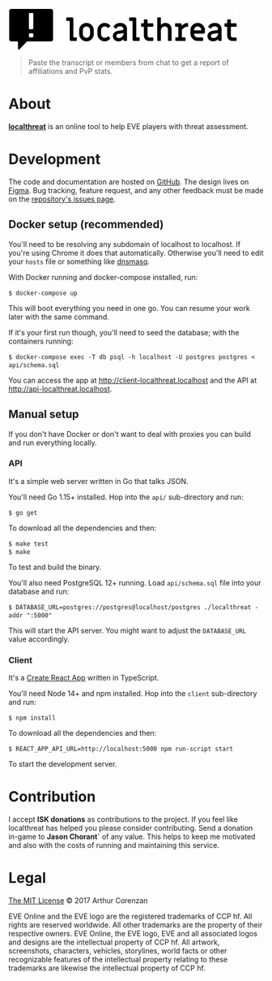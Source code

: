 [![next.localthreat.xyz](localthreat.svg)](https://next.localthreat.xyz)

> Paste the transcript or members from chat to get a report of affiliations and PvP stats.

# About

**[localthreat](https://next.localthreat.xyz/)** is an online tool to help EVE players with threat assessment.

# Development

The code and documentation are hosted on [GitHub](https://github.com/haggen/localthreat). The design lives on [Figma](https://www.figma.com/file/BPH2xeVvbBDAnWpjMI58GpnW/localthreat.next). Bug tracking, feature request, and any other feedback must be made on the [repository's issues page](https://github.com/haggen/localthreat/issues/new).

## Docker setup (recommended)

You'll need to be resolving any subdomain of localhost to localhost. If you're using Chrome it does that automatically. Otherwise you'll need to edit your `hosts` file or something like [dnsmasq](http://www.thekelleys.org.uk/dnsmasq/doc.html).

With Docker running and docker-compose installed, run:

```shell
$ docker-compose up
```

This will boot everything you need in one go. You can resume your work later with the same command.

If it's your first run though, you'll need to seed the database; with the containers running:

```shell
$ docker-compose exec -T db psql -h localhost -U postgres postgres < api/schema.sql
```

You can access the app at http://client-localthreat.localhost and the API at http://api-localthreat.localhost.

## Manual setup

If you don't have Docker or don't want to deal with proxies you can build and run everything locally.

### API

It's a simple web server written in Go that talks JSON.

You'll need Go 1.15+ installed. Hop into the `api/` sub-directory and run:

```shell
$ go get
```

To download all the dependencies and then:

```shell
$ make test
$ make
```

To test and build the binary.

You'll also need PostgreSQL 12+ running. Load `api/schema.sql` file into your database and run:

```shell
$ DATABASE_URL=postgres://postgres@localhost/postgres ./localthreat -addr ":5000"
```

This will start the API server. You might want to adjust the `DATABASE_URL` value accordingly.

### Client

It's a [Create React App](https://create-react-app.dev/) written in TypeScript.

You'll need Node 14+ and npm installed. Hop into the `client` sub-directory and run:

```shell
$ npm install
```

To download all the dependencies and then:

```shell
$ REACT_APP_API_URL=http://localhost:5000 npm run-script start
```

To start the development server.

# Contribution

I accept **ISK donations** as contributions to the project. If you feel like localthreat has helped you please consider contributing. Send a donation in-game to **Jason Chorant`** of any value. This helps to keep me motivated and also with the costs of running and maintaining this service.

# Legal

[The MIT License](LICENSE) © 2017 Arthur Corenzan

EVE Online and the EVE logo are the registered trademarks of CCP hf. All rights are reserved worldwide. All other trademarks are the property of their respective owners. EVE Online, the EVE logo, EVE and all associated logos and designs are the intellectual property of CCP hf. All artwork, screenshots, characters, vehicles, storylines, world facts or other recognizable features of the intellectual property relating to these trademarks are likewise the intellectual property of CCP hf.

